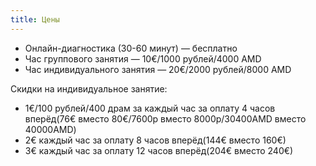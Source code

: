 ```yaml
---
title: Цены
---
```

- Онлайн-диагностика (30-60 минут) — бесплатно
- Час группового занятия — 10€/1000 рублей/4000 AMD
- Час индивидуального занятия — 20€/2000 рублей/8000 AMD

Скидки на индивидуальное занятие:
- 1€/100 рублей/400 драм за каждый час за оплату 4 часов вперёд(76€ вместо 80€/7600р вместо 8000р/30400AMD вместо 40000AMD)
- 2€ каждый час за оплату 8 часов вперёд(144€ вместо 160€)
- 3€ каждый час за оплату 12 часов вперёд(204€ вместо 240€)
